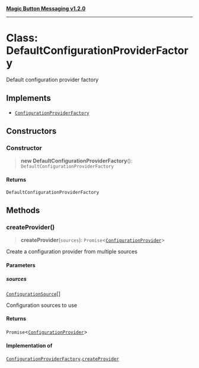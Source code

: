 [**Magic Button Messaging v1.2.0**](../README.md)

***

# Class: DefaultConfigurationProviderFactory

Default configuration provider factory

## Implements

- [`ConfigurationProviderFactory`](../interfaces/ConfigurationProviderFactory.md)

## Constructors

### Constructor

> **new DefaultConfigurationProviderFactory**(): `DefaultConfigurationProviderFactory`

#### Returns

`DefaultConfigurationProviderFactory`

## Methods

### createProvider()

> **createProvider**(`sources`): `Promise`\<[`ConfigurationProvider`](../interfaces/ConfigurationProvider.md)\>

Create a configuration provider from multiple sources

#### Parameters

##### sources

[`ConfigurationSource`](../interfaces/ConfigurationSource.md)[]

Configuration sources to use

#### Returns

`Promise`\<[`ConfigurationProvider`](../interfaces/ConfigurationProvider.md)\>

#### Implementation of

[`ConfigurationProviderFactory`](../interfaces/ConfigurationProviderFactory.md).[`createProvider`](../interfaces/ConfigurationProviderFactory.md#createprovider)
